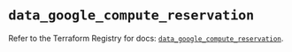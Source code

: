 # `data_google_compute_reservation`

Refer to the Terraform Registry for docs: [`data_google_compute_reservation`](https://registry.terraform.io/providers/hashicorp/google/5.41.0/docs/data-sources/compute_reservation).
